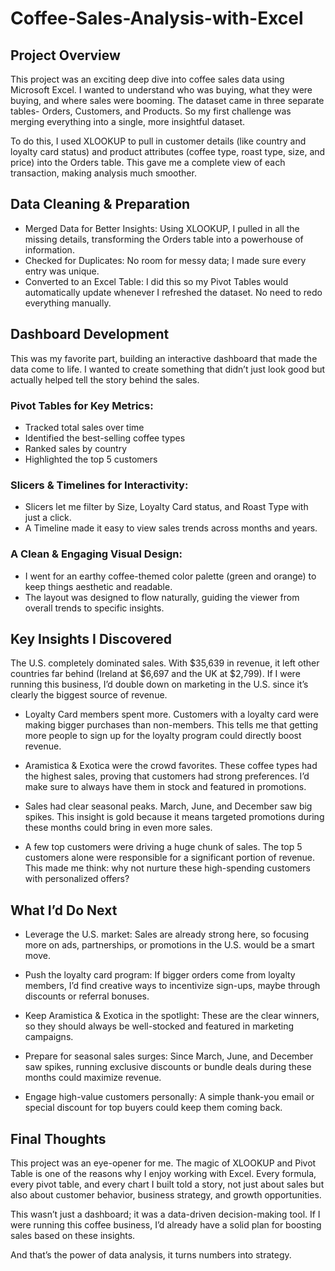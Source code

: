 # Coffee-Sales-Analysis-with-Excel
## Project Overview
This project was an exciting deep dive into coffee sales data using Microsoft Excel. I wanted to understand who was buying, what they were buying, and where sales were booming. The dataset came in three separate tables- Orders, Customers, and Products. So my first challenge was merging everything into a single, more insightful dataset.

To do this, I used XLOOKUP to pull in customer details (like country and loyalty card status) and product attributes (coffee type, roast type, size, and price) into the Orders table. This gave me a complete view of each transaction, making analysis much smoother.

## Data Cleaning & Preparation
- Merged Data for Better Insights: Using XLOOKUP, I pulled in all the missing details, transforming the Orders table into a powerhouse of information.
- Checked for Duplicates: No room for messy data; I made sure every entry was unique.
- Converted to an Excel Table: I did this so my Pivot Tables would automatically update whenever I refreshed the dataset. No need to redo everything manually.

## Dashboard Development
This was my favorite part, building an interactive dashboard that made the data come to life. I wanted to create something that didn’t just look good but actually helped tell the story behind the sales.

### Pivot Tables for Key Metrics:
- Tracked total sales over time
- Identified the best-selling coffee types
- Ranked sales by country
- Highlighted the top 5 customers

### Slicers & Timelines for Interactivity:
- Slicers let me filter by Size, Loyalty Card status, and Roast Type with just a click.
- A Timeline made it easy to view sales trends across months and years.

### A Clean & Engaging Visual Design:
- I went for an earthy coffee-themed color palette (green and orange) to keep things aesthetic and readable.
- The layout was designed to flow naturally, guiding the viewer from overall trends to specific insights.

## Key Insights I Discovered
 The U.S. completely dominated sales. With $35,639 in revenue, it left other countries far behind (Ireland at $6,697 and the UK at $2,799). If I were running this business, I’d double down on marketing in the U.S. since it’s clearly the biggest source of revenue.

- Loyalty Card members spent more. Customers with a loyalty card were making bigger purchases than non-members. This tells me that getting more people to sign up for the loyalty program could directly boost revenue.

- Aramistica & Exotica were the crowd favorites. These coffee types had the highest sales, proving that customers had strong preferences. I’d make sure to always have them in stock and featured in promotions.

- Sales had clear seasonal peaks. March, June, and December saw big spikes. This insight is gold because it means targeted promotions during these months could bring in even more sales.

- A few top customers were driving a huge chunk of sales. The top 5 customers alone were responsible for a significant portion of revenue. This made me think: why not nurture these high-spending customers with personalized offers?

## What I’d Do Next
- Leverage the U.S. market: Sales are already strong here, so focusing more on ads, partnerships, or promotions in the U.S. would be a smart move.

- Push the loyalty card program: If bigger orders come from loyalty members, I’d find creative ways to incentivize sign-ups, maybe through discounts or referral bonuses.

- Keep Aramistica & Exotica in the spotlight: These are the clear winners, so they should always be well-stocked and featured in marketing campaigns.

- Prepare for seasonal sales surges: Since March, June, and December saw spikes, running exclusive discounts or bundle deals during these months could maximize revenue.

- Engage high-value customers personally: A simple thank-you email or special discount for top buyers could keep them coming back.

## Final Thoughts
This project was an eye-opener for me. The magic of XLOOKUP and Pivot Table is one of the reasons why I enjoy working with Excel. Every formula, every pivot table, and every chart I built told a story, not just about sales but also about customer behavior, business strategy, and growth opportunities.

This wasn’t just a dashboard; it was a data-driven decision-making tool. If I were running this coffee business, I’d already have a solid plan for boosting sales based on these insights.

And that’s the power of data analysis, it turns numbers into strategy.

